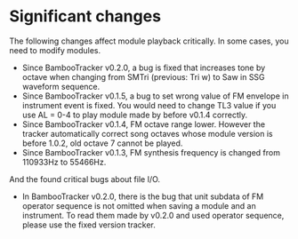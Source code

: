 # Significant changes
The following changes affect module playback critically.
In some cases, you need to modify modules.

- Since BambooTracker v0.2.0, a bug is fixed that increases tone by octave when changing from SMTri (previous: Tri w) to Saw in SSG waveform sequence.
- Since BambooTracker v0.1.5, a bug to set wrong value of FM envelope in instrument event is fixed. You would need to change TL3 value if you use AL = 0-4 to play module made by before v0.1.4 correctly.
- Since BambooTracker v0.1.4, FM octave range lower. However the tracker automatically correct song octaves whose module version is before 1.0.2, old octave 7 cannot be played.
- Since BambooTracker v0.1.3, FM synthesis frequency is changed from 110933Hz to 55466Hz.

And the found critical bugs about file I/O.

- In BambooTracker v0.2.0, there is the bug that unit subdata of FM operator sequence is not omitted when saving a module and an instrument. To read them made by v0.2.0 and used operator sequence, please use the fixed version tracker.
